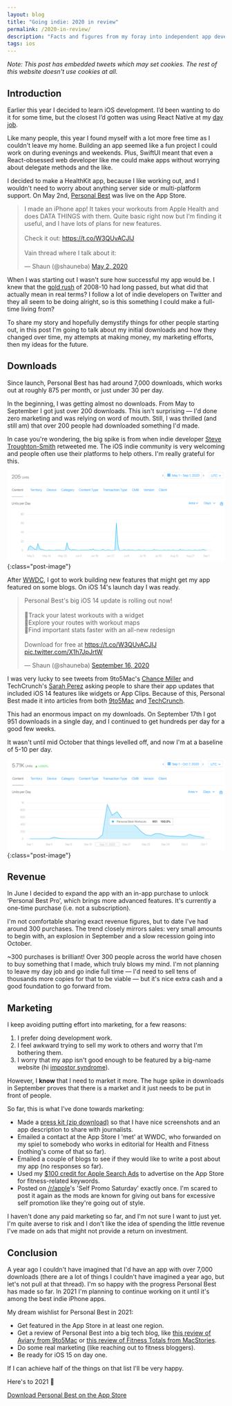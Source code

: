 ```yaml
---
layout: blog
title: "Going indie: 2020 in review"
permalink: /2020-in-review/
description: "Facts and figures from my foray into independent app development"
tags: ios
---
```


_Note: This post has embedded tweets which may set cookies. The rest of this website doesn't use cookies at all._

## Introduction

Earlier this year I decided to learn iOS development. I’d been wanting to do it for some time, but the closest I’d gotten was using React Native at my [day job](https://skyscanner.net).

Like many people, this year I found myself with a lot more free time as I couldn't leave my home. Building an app seemed like a fun project I could work on during evenings and weekends. Plus, SwiftUI meant that even a React-obsessed web developer like me could make apps without worrying about delegate methods and the like.

I decided to make a HealthKit app, because I like working out, and I wouldn't need to worry about anything server side or multi-platform support. On May 2nd, [Personal Best](/personal-best) was live on the App Store.

<blockquote class="twitter-tweet"><p lang="en" dir="ltr">I made an iPhone app! It takes your workouts from Apple Health and does DATA THINGS with them. Quite basic right now but I’m finding it useful, and I have lots of plans for new features. <br><br>Check it out: <a href="https://t.co/W3QUvACJlJ">https://t.co/W3QUvACJlJ</a><br><br>Vain thread where I talk about it:</p>&mdash; Shaun (@shauneba) <a href="https://twitter.com/shauneba/status/1256646361082146818?ref_src=twsrc%5Etfw">May 2, 2020</a></blockquote> <script async src="https://platform.twitter.com/widgets.js" charset="utf-8"></script>

When I was starting out I wasn't sure how successful my app would be. I knew that the [gold rush](https://www.youtube.com/watch?v=Pz-f9mM3Ms8) of 2008-10 had long passed, but what did that actually mean in real terms? I follow a lot of indie developers on Twitter and they all seem to be doing alright, so is this something I could make a full-time living from?

To share my story and hopefully demystify things for other people starting out, in this post I'm going to talk about my initial downloads and how they changed over time, my attempts at making money, my marketing efforts, then my ideas for the future.

## Downloads

Since launch, Personal Best has had around 7,000 downloads, which works out at roughly 875 per month, or just under 30 per day.

In the beginning, I was getting almost no downloads. From May to September I got just over 200 downloads. This isn't surprising — I'd done zero marketing and was relying on word of mouth. Still, I was thrilled (and still am) that over 200 people had downloaded something I'd made.

In case you're wondering, the big spike is from when indie developer [Steve Troughton-Smith](https://twitter.com/stroughtonsmith) retweeted me. The iOS indie community is very welcoming and people often use their platforms to help others. I'm really grateful for this.

![Personal Best's downloads from May to September 2020](/assets/post-images/pb-may-sept-downloads.png){:class="post-image"}

After [WWDC](https://developer.apple.com/wwdc20/), I got to work building new features that might get my app featured on some blogs. On iOS 14's launch day I was ready.

<blockquote class="twitter-tweet"><p lang="en" dir="ltr">Personal Best&#39;s big iOS 14 update is rolling out now! <br><br>🏅Track your latest workouts with a widget<br>🏅Explore your routes with workout maps<br>🏅Find important stats faster with an all-new redesign<br><br>Download for free at <a href="https://t.co/W3QUvACJlJ">https://t.co/W3QUvACJlJ</a> <a href="https://t.co/X1h7JpJrtW">pic.twitter.com/X1h7JpJrtW</a></p>&mdash; Shaun (@shauneba) <a href="https://twitter.com/shauneba/status/1306337774056996864?ref_src=twsrc%5Etfw">September 16, 2020</a></blockquote> <script async src="https://platform.twitter.com/widgets.js" charset="utf-8"></script>

I was very lucky to see tweets from 9to5Mac's [Chance Miller](https://twitter.com/ChanceHMiller) and TechCrunch's [Sarah Perez](https://twitter.com/sarahintampa) asking people to share their
app updates that included iOS 14 features like widgets or App Clips. Because of this, Personal Best made it into articles from both [9to5Mac](https://9to5mac.com/2020/12/27/ios-14-widget-apps/) and [TechCrunch](https://techcrunch.com/2020/09/16/ios-14-widgets-you-can-try-today/).

This had an enormous impact on my downloads. On September 17th I got 951 downloads in a single day, and I continued to get hundreds per day for a good few weeks.

It wasn't until mid October that things levelled off, and now I'm at a baseline of 5-10 per day.

![Personal Best's downloads in September 2020](/assets/post-images/pb-sept-downloads.png){:class="post-image"}

## Revenue

In June I decided to expand the app with an in-app purchase to unlock ‘Personal Best Pro’, which brings more advanced features. It's currently a one-time purchase (i.e. not a subscription).

I'm not comfortable sharing exact revenue figures, but to date I've had around 300 purchases. The trend closely mirrors sales: very small amounts to begin with, an explosion in September and a slow recession going into October.

~300 purchases is brilliant! Over 300 people across the world have chosen to buy something that I made, which truly blows my mind. I'm not planning to leave my day job and go indie full time — I'd need to sell tens of thousands more copies for that to be viable — but it's nice extra cash and a good foundation to go forward from.

## Marketing

I keep avoiding putting effort into marketing, for a few reasons:

1. I prefer doing development work.
1. I feel awkward trying to sell my work to others and worry that I'm bothering them.
1. I worry that my app isn't good enough to be featured by a big-name website (hi [impostor syndrome](https://en.wikipedia.org/wiki/Impostor_syndrome)).

However, I **know** that I need to market it more. The huge spike in downloads in September proves that there is a market and it just needs to be put in front of people.

So far, this is what I've done towards marketing:

- Made a [press kit (zip download)](/assets/pb-presskit.zip) so that I have nice screenshots and an app description to share with journalists.
- Emailed a contact at the App Store I 'met' at WWDC, who forwarded on my spiel to somebody who works in editorial for Health and Fitness (nothing's come of that so far).
- Emailed a couple of blogs to see if they would like to write a post about my app (no responses so far).
- Used my [$100 credit for Apple Search Ads](https://searchads.apple.com/uk/help/basic/0041-apple-search-ads-promo-credit/) to advertise on the App Store for fitness-related keywords.
- Posted on [/r/apple](https://reddit.com/r/apple)'s 'Self Promo Saturday' exactly once. I'm scared to post it again as the mods are known for giving out bans for excessive self promotion like they're going out of style.

I haven't done any paid marketing so far, and I'm not sure I want to just yet. I'm quite averse to risk and I don't like the idea of spending the little revenue I've made on ads that might not provide a return on investment.

## Conclusion

A year ago I couldn't have imagined that I'd have an app with over 7,000 downloads (there are a lot of things I couldn't have imagined a year ago, but let's not pull at that thread). I'm so happy with the progress Personal Best has made so far. In 2021 I'm planning to continue working on it until it's among the best indie iPhone apps.

My dream wishlist for Personal Best in 2021:

- Get featured in the App Store in at least one region.
- Get a review of Personal Best into a big tech blog, like [this review of Aviary from 9to5Mac](https://9to5mac.com/2020/10/12/aviary-is-a-new-twitter-client-designed-for-ios-14-with-unique-features/) or [this review of Fitness Totals from MacStories](https://www.macstories.net/reviews/.fitness-totals-review-effortlessly-surface-fitness-data-and-track-your-progress/).
- Do some real marketing (like reaching out to fitness bloggers).
- Be ready for iOS 15 on day one.

If I can achieve half of the things on that list I'll be very happy.

Here's to 2021 🥂

[Download Personal Best on the App Store](https://apps.apple.com/gb/app/personal-best-workouts/id1510256676)
